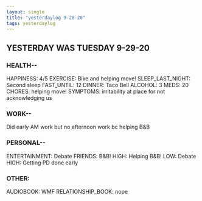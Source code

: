 ```yaml
---
layout: single
title: "yesterdaylog 9-28-20"
tags: yesterdaylog
---
```


## YESTERDAY WAS TUESDAY 9-29-20

### HEALTH--

HAPPINESS: 4/5
EXERCISE: Bike and helping move!
SLEEP_LAST_NIGHT: Second sleep
FAST_UNTIL: 12
DINNER: Taco Bell
ALCOHOL: 3
MEDS: 20
CHORES: helping move!
SYMPTOMS: irritability at place for not acknowledging us

### WORK--

Did early AM work but no afternoon work bc helping B&B

### PERSONAL--

ENTERTAINMENT: Debate
FRIENDS: B&B!
HIGH: Helping B&B!
LOW: Debate
HIGH: Getting PD done early

### OTHER:

AUDIOBOOK: WMF
RELATIONSHIP_BOOK: nope
